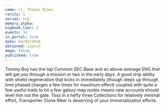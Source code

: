 ```yaml
---
name: Lt. Thomas Riker
rarity: 1
series: tng
memory_alpha:
bigbook_tier: 3
events: 34
in_portal: true
date: 04/01/2016
obtained: Launch
mega: false
published: true
---
```


Tommy Boy has the top Common SEC Base and an above-average ENG that will get you through a mission or two in the early days. A good ship ability with shield regeneration that kicks in immediately (though steps up through time phased charges a few times for maximum effect) coupled with quite a few useful traits to hit a few galaxy map nodes means new accounts should level him out the gate. Toss in a hefty three Collections for relatively minimal effort, Transporter Clone Riker is deserving of your Immortalization efforts.
